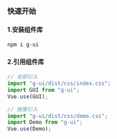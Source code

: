 ### 快速开始

#### 1.安装组件库

```bash
npm i g-ui
```

#### 2.引用组件库

```javascript
// 全部引入
import "g-ui/dist/css/index.css";
import GUI from "g-ui";
Vue.use(GUI);

// 按需引入
import "g-ui/dist/css/demo.css";
import Demo from "g-ui";
Vue.use(Demo);
```
